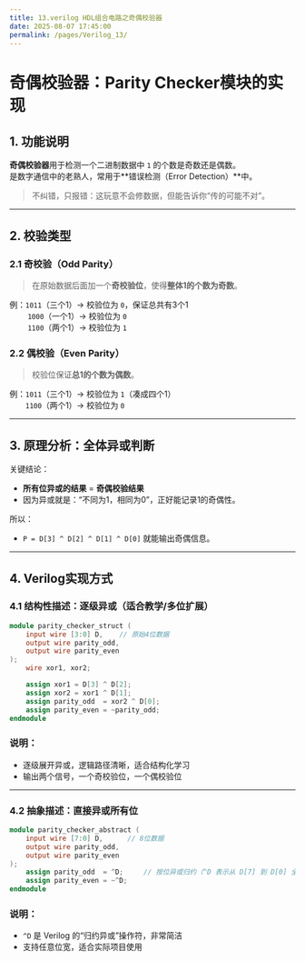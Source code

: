 ```yaml
---
title: 13.verilog HDL组合电路之奇偶校验器
date: 2025-08-07 17:45:00
permalink: /pages/Verilog_13/
---
```


# **奇偶校验器：Parity Checker模块的实现**

## **1. 功能说明**

**奇偶校验器**用于检测一个二进制数据中 `1` 的个数是奇数还是偶数。  
是数字通信中的老熟人，常用于**错误检测（Error Detection）**中。

> 不纠错，只报错：这玩意不会修数据，但能告诉你“传的可能不对”。

---

## **2. 校验类型**

### **2.1 奇校验（Odd Parity）**

> 在原始数据后面加一个**奇校验位**，使得**整体1的个数为奇数**。

例：`1011`（三个1）→ 校验位为 `0`，保证总共有3个1  
   `1000`（一个1）→ 校验位为 `0`  
   `1100`（两个1）→ 校验位为 `1`

### **2.2 偶校验（Even Parity）**

> 校验位保证**总1的个数为偶数**。

例：`1011`（三个1）→ 校验位为 `1`（凑成四个1）  
  `1100`（两个1）→ 校验位为 `0`

---

## **3. 原理分析：全体异或判断**

关键结论：

- **所有位异或的结果** = **奇偶校验结果**
- 因为异或就是：“不同为1，相同为0”，正好能记录1的奇偶性。

所以：

- `P = D[3] ^ D[2] ^ D[1] ^ D[0]` 就能输出奇偶信息。

---

## **4. Verilog实现方式**

### **4.1 结构性描述：逐级异或（适合教学/多位扩展）**

```verilog
module parity_checker_struct (
    input wire [3:0] D,    // 原始4位数据
    output wire parity_odd,
    output wire parity_even
);
    wire xor1, xor2;

    assign xor1 = D[3] ^ D[2];
    assign xor2 = xor1 ^ D[1];
    assign parity_odd  = xor2 ^ D[0];
    assign parity_even = ~parity_odd;
endmodule


```

### **说明：**

- 逐级展开异或，逻辑路径清晰，适合结构化学习
- 输出两个信号，一个奇校验位，一个偶校验位

------

### **4.2 抽象描述：直接异或所有位**

```verilog
module parity_checker_abstract (
    input wire [7:0] D,      // 8位数据
    output wire parity_odd,
    output wire parity_even
);
    assign parity_odd  = ^D;     // 按位异或归约（^D 表示从 D[7] 到 D[0] 全异或）
    assign parity_even = ~^D;
endmodule
```

### **说明：**

- `^D` 是 Verilog 的“归约异或”操作符，非常简洁
- 支持任意位宽，适合实际项目使用
